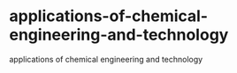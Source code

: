 # applications-of-chemical-engineering-and-technology
applications of chemical engineering and technology
